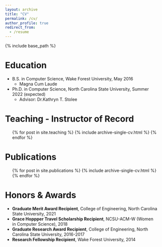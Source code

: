 ```yaml
---
layout: archive
title: "CV"
permalink: /cv/
author_profile: true
redirect_from:
  - /resume
---
```


{% include base_path %}

Education
======
* B.S. in Computer Science, Wake Forest University, May 2016
  * Magna Cum Laude
* Ph.D. in Computer Science, North Carolina State University, Summer 2022 (expected)
  * Advisor: Dr.Kathryn T. Stolee


Teaching - Instructor of Record
======
  <ul>{% for post in site.teaching %}
    {% include archive-single-cv.html %}
  {% endfor %}</ul>
  
  
Publications
======
  <ul>{% for post in site.publications %}
    {% include archive-single-cv.html %}
  {% endfor %}</ul>


Honors & Awards
======
* <b>Graduate Merit Award Recipient</b>, College of Engineering, North Carolina State University, 2021
* <b>Grace Hoppper Travel Scholarship Recipient</b>, NCSU-ACM-W (Women in Computer Science), 2018
* <b>Graduate Research Award Recipient</b>, College of Engineering, North Carolina State University, 2016-2017
* <b>Research Fellowship Recipient</b>, Wake Forest University, 2014
